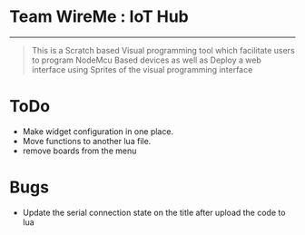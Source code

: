 Team WireMe : IoT Hub
===================
---
> This is a Scratch based Visual programming tool which facilitate users to program NodeMcu Based devices as well as Deploy a web interface using Sprites of the visual programming interface

ToDo
===================
 - Make widget configuration in one place.
 - Move functions to another lua file.
 - remove boards from the menu

Bugs
===================
- Update the serial connection state on the title after upload the code to lua